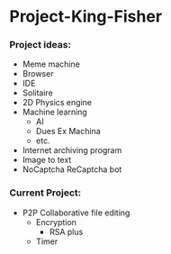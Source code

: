 # Project-King-Fisher

### Project ideas:  
* Meme machine
* Browser  
* IDE  
* Solitaire
* 2D Physics engine  
* Machine learning
  * AI
  * Dues Ex Machina 
  * etc.  
* Internet archiving program  
* Image to text  
* NoCaptcha ReCaptcha bot  
  
### Current Project:  
* P2P Collaborative file editing
  * Encryption
    * RSA plus
  * Timer